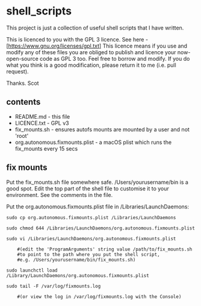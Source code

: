 <!-- scot mcphee -->
# shell_scripts

This project is just a collection of useful shell scripts that I have written.

This is licenced to you with the GPL 3 licence. See here - [https://www.gnu.org/licenses/gpl.txt] This licence means if you use and modify any of these files you are obliged to publish and licence your now-open-source code as GPL 3 too. Feel free to borrow and modify. If you do what you think is a good modification, please return it to me (i.e. pull request).

Thanks.
Scot

## contents

* README.md - this file
* LICENCE.txt - GPL v3
* fix_mounts.sh - ensures autofs mounts are mounted by a user and not 'root'
* org.autonomous.fixmounts.plist - a macOS plist which runs the fix_mounts every 15 secs

## fix mounts

Put the fix_mounts.sh file somewhere safe. /Users/yourusername/bin is a good spot. Edit the top part of the shell file to customise it to your environment. See the comments in the file.

Put the org.autonomous.fixmounts.plist file in /Libraries/LaunchDaemons:

    sudo cp org.autonomous.fixmounts.plist /Libraries/LaunchDaemons

    sudo chmod 644 /Libraries/LaunchDaemons/org.autonomous.fixmounts.plist

    sudo vi /Libraries/LaunchDaemons/org.autonomous.fixmounts.plist

        #(edit the 'ProgramArguments' string value /path/to/fix_mounts.sh 
        #to point to the path where you put the shell script, 
        #e.g. /Users/yourusername/bin/fix_mounts.sh)

    sudo launchctl load /Library/LaunchDaemons/org.autonomous.fixmounts.plist 

    sudo tail -F /var/log/fixmounts.log

    	#(or view the log in /var/log/fixmounts.log with the Console)
    

